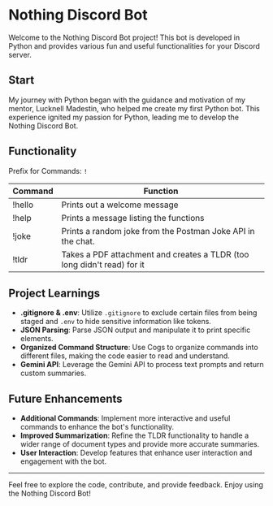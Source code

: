 # Nothing Discord Bot

Welcome to the Nothing Discord Bot project! This bot is developed in Python and provides various fun and useful functionalities for your Discord server.

## Start

My journey with Python began with the guidance and motivation of my mentor, Lucknell Madestin, who helped me create my first Python bot. This experience ignited my passion for Python, leading me to develop the Nothing Discord Bot.

## Functionality

Prefix for Commands: `!`

| Command  | Function |
| -------- | -------- |
| !hello  | Prints out a welcome message  |
| !help  | Prints a message listing the functions  |
| !joke  | Prints a random joke from the Postman Joke API in the chat. |
| !tldr  | Takes a PDF attachment and creates a TLDR (too long didn't read) for it |

## Project Learnings

- **.gitignore & .env**: Utilize `.gitignore` to exclude certain files from being staged and `.env` to hide sensitive information like tokens.
- **JSON Parsing**: Parse JSON output and manipulate it to print specific elements.
- **Organized Command Structure**: Use Cogs to organize commands into different files, making the code easier to read and understand.
- **Gemini API**: Leverage the Gemini API to process text prompts and return custom summaries.

## Future Enhancements

- **Additional Commands**: Implement more interactive and useful commands to enhance the bot's functionality.
- **Improved Summarization**: Refine the TLDR functionality to handle a wider range of document types and provide more accurate summaries.
- **User Interaction**: Develop features that enhance user interaction and engagement with the bot.

---

Feel free to explore the code, contribute, and provide feedback. Enjoy using the Nothing Discord Bot!
